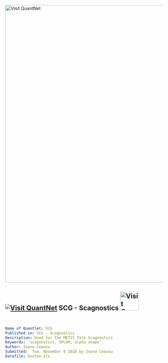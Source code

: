 [<img src="https://github.com/QuantLet/Styleguide-and-FAQ/blob/master/pictures/banner.png" width="888" alt="Visit QuantNet">](http://quantlet.de/)

## [<img src="https://github.com/QuantLet/Styleguide-and-FAQ/blob/master/pictures/qloqo.png" alt="Visit QuantNet">](http://quantlet.de/) **SCG - Scagnostics** [<img src="https://github.com/QuantLet/Styleguide-and-FAQ/blob/master/pictures/QN2.png" width="60" alt="Visit QuantNet 2.0">](http://quantlet.de/)


```yaml


Name of Quantlet: SCG
Published in: SCG - Scagnostics
Description: Used for the METIS Talk Scagnostics  
Keywords: ‘scagnostics, SPLOM, alpha shape’
Author: Ioana Ceausu
Submitted:  Tue, November 6 2018 by Ioana Ceausu
Datafile: boston.xls













